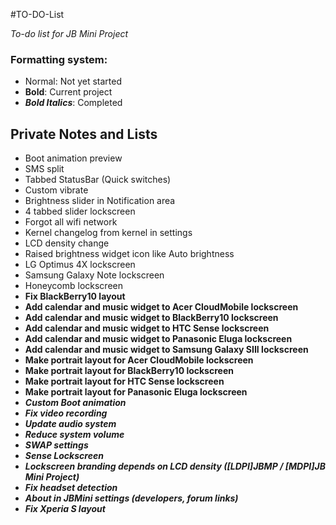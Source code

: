 #TO-DO-List

_To-do list for JB Mini Project_

### Formatting system:

 * Normal: Not yet started
 * __Bold__: Current project
 * ___Bold Italics___: Completed

## Private Notes and Lists

 * Boot animation preview
 * SMS split
 * Tabbed StatusBar (Quick switches)
 * Custom vibrate
 * Brightness slider in Notification area
 * 4 tabbed slider lockscreen
 * Forgot all wifi network
 * Kernel changelog from kernel in settings
 * LCD density change
 * Raised brightness widget icon like Auto brightness
 * LG Optimus 4X lockscreen
 * Samsung Galaxy Note lockscreen
 * Honeycomb lockscreen
 * __Fix BlackBerry10 layout__
 * __Add calendar and music widget to Acer CloudMobile lockscreen__
 * __Add calendar and music widget to BlackBerry10 lockscreen__
 * __Add calendar and music widget to HTC Sense lockscreen__
 * __Add calendar and music widget to Panasonic Eluga lockscreen__
 * __Add calendar and music widget to Samsung Galaxy SIII lockscreen__
 * __Make portrait layout for Acer CloudMobile lockscreen__
 * __Make portrait layout for BlackBerry10 lockscreen__
 * __Make portrait layout for HTC Sense lockscreen__
 * __Make portrait layout for Panasonic Eluga lockscreen__
 * ___Custom Boot animation___
 * ___Fix video recording___
 * ___Update audio system___
 * ___Reduce system volume___
 * ___SWAP settings___
 * ___Sense Lockscreen___
 * ___Lockscreen branding depends on LCD density ([LDPI]JBMP / [MDPI]JB Mini Project)___
 * ___Fix headset detection___
 * ___About in JBMini settings (developers, forum links)___
 * ___Fix Xperia S layout___
